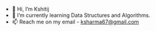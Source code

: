 - 👋 Hi, I’m Kshitij
- 🌱 I’m currently learning Data Structures and Algorithms.
- 📫 Reach me on my email - ksharma67@gmail.com

<!---
This is a ✨ special ✨ repository because its `README.md` (this file) appears on your GitHub profile.
You can click the Preview link to take a look at your changes.
--->
